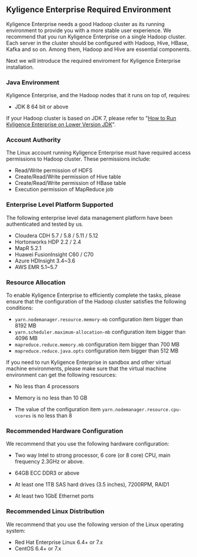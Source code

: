 ## Kyligence Enterprise Required Environment

Kyligence Enterprise needs a good Hadoop cluster as its running environment to provide you with a more stable user experience. We recommend that you run Kyligence Enterprise on a single Hadoop cluster. Each server in the cluster should be configured with Hadoop, Hive, HBase, Kafka and so on. Among them, Hadoop and Hive are essential components.

Next we will introduce the required enviroment for Kyligence Enterprise installation.

### Java Environment

Kyligence Enterprise, and the Hadoop nodes that it runs on top of, requires:

- JDK 8 64 bit or above

If your Hadoop cluster is based on JDK 7, please refer to "[How to Run Kyligence Enterprise on Lower Version JDK](about_low_version_jdk.en.md)".

### Account Authority

The Linux account running Kyligence Enterprise must have required access permissions to Hadoop cluster. These permissions include:
* Read/Write permission of HDFS
* Create/Read/Write permission of Hive table
* Create/Read/Write permission of HBase table
* Execution permission of MapReduce job

### Enterprise Level Platform Supported

The following enterprise level data management platform have been authenticated and tested by us.

* Cloudera CDH 5.7 / 5.8 / 5.11 / 5.12
* Hortonworks HDP 2.2 / 2.4
* MapR 5.2.1
* Huawei FusionInsight C60 / C70
* Azure HDInsight 3.4~3.6
* AWS EMR 5.1~5.7

### Resource Allocation

To enable Kyligence Enterprise to efficiently complete the tasks, please ensure that the configuration of the Hadoop cluster satisfies the following conditions:

* `yarn.nodemanager.resource.memory-mb` configuration item bigger than 8192 MB
* `yarn.scheduler.maximum-allocation-mb` configuration item bigger than 4096 MB
* `mapreduce.reduce.memory.mb` configuration item bigger than 700 MB
* `mapreduce.reduce.java.opts` configuration item bigger than 512 MB

If you need to run Kyligence Enterprise in sandbox and other virtual machine environments, please make sure that the virtual machine environment can get the following resources:

- No less than 4 processors

- Memory is no less than 10 GB

- The value of the configuration item `yarn.nodemanager.resource.cpu-vcores` is no less than 8


### Recommended Hardware Configuration
We recommend that you use the following hardware configuration:

- Two way Intel to strong processor, 6 core (or 8 core) CPU, main frequency 2.3GHz or above.

- 64GB ECC DDR3 or above

- At least one 1TB SAS hard drives (3.5 inches), 7200RPM, RAID1

- At least two 1GbE Ethernet ports

### Recommended Linux Distribution

We recommend that you use the following version of the Linux operating system:

- Red Hat Enterprise Linux 6.4+ or  7.x
- CentOS 6.4+ or 7.x

